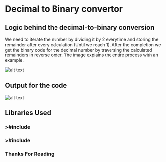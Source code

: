 # Decimal to Binary convertor

## Logic behind the decimal-to-binary conversion

We need to iterate the number by dividing it by 2 everytime and storing the remainder after every calculation (Until we reach 1). After the completion we get the binary code for the decimal number by traversing the calculated remainders in reverse order. The image explains the entire process with an example.

![alt text](https://github.com/[SohamDave08]/[Binary-to-Decimal-convertor]/blob/[main]/logic.jpeg?raw=true)


## Output for the code

![alt text](https://github.com/[SohamDave08]/[Binary-to-Decimal-convertor]/blob/[main]/output.png?raw=true)

## Libraries Used

### >#include <iostream>

### >#include <stack>

### Thanks For Reading
